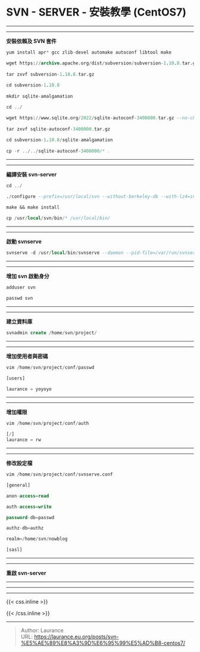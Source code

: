# SVN - SERVER - 安裝教學 (CentOS7)


***
***

**安裝依賴及 SVN 套件**

```sql
yum install apr* gcc zlib-devel automake autoconf libtool make

wget https://archive.apache.org/dist/subversion/subversion-1.10.8.tar.gz
    
tar zxvf subversion-1.10.8.tar.gz
    
cd subversion-1.10.8
    
mkdir sqlite-amalgamation

cd ../

wget https://www.sqlite.org/2022/sqlite-autoconf-3400000.tar.gz --no-check-certificate
 
tar zxvf sqlite-autoconf-3400000.tar.gz
    
cd subversion-1.10.8/sqlite-amalgamation
    
cp -r ../../sqlite-autoconf-3400000/* .
```

***
***

**編譯安裝 svn-server**

```sql
cd ../

./configure --prefix=/usr/local/svn --without-berkeley-db --with-lz4=internal --with-utf8proc=internal

make && make install
 
cp /usr/local/svn/bin/* /usr/local/bin/
```

***
***
    
**啟動 svnserve**

```sql
svnserve -d /usr/local/bin/svnserve --daemon --pid-file=/var/run/svnserve.pid
```

***
***

**增加 svn 啟動身分**
 
```sql
adduser svn

passwd svn
```

***
***
    
**建立資料庫**

```sql
svnadmin create /home/svn/project/
```

***
***
    
**增加使用者與密碼**

```sql
vim /home/svn/project/conf/passwd
```
    
```sql
[users]

laurance = yoyoyo
```

***
***

**增加權限**

```sql
vim /home/svn/project/conf/auth
```

```sql
[/]
laurance = rw
``` 

***
***
    
**修改設定檔**

```sql
vim /home/svn/project/conf/svnserve.conf
```

```sql
[general]

anon-access=read

auth-access=write

password-db=passwd

authz-db=authz

realm=/home/svn/nowblog

[sasl]
```

***
***

**重啟 svn-server**

***
***

***

{{< css.inline >}}
<style>
.emojify {
	font-family: Apple Color Emoji, Segoe UI Emoji, NotoColorEmoji, Segoe UI Symbol, Android Emoji, EmojiSymbols;
	font-size: 2rem;
	vertical-align: middle;
}
@media screen and (max-width:650px) {
  .nowrap {
    display: block;
    margin: 25px 0;
  }
}
</style>
{{< /css.inline >}}


---

> Author: Laurance  
> URL: https://laurance.eu.org/posts/svn-%E5%AE%89%E8%A3%9D%E6%95%99%E5%AD%B8-centos7/  

